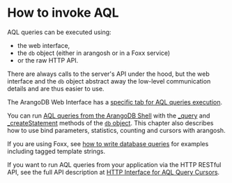 How to invoke AQL
=================

AQL queries can be executed using:

- the web interface,
- the `db` object (either in arangosh or in a Foxx service)
- or the raw HTTP API.

There are always calls to the server's API under the hood, but the web interface
and the `db` object abstract away the low-level communication details and are
thus easier to use.

The ArangoDB Web Interface has a [specific tab for AQL queries execution](../Invocation/WithWebInterface.md).

You can run [AQL queries from the ArangoDB Shell](../Invocation/WithArangosh.md)
with the [_query](WithArangosh.html#with-dbquery) and
[_createStatement](WithArangosh.html#with-createstatement-arangostatement) methods
of the [`db` object](../../Manual/Appendix/References/DBObject.html). This chapter
also describes how to use bind parameters, statistics, counting and cursors with
arangosh.

If you are using Foxx, see [how to write database queries](../../Manual/Foxx/GettingStarted.html#writing-database-queries)
for examples including tagged template strings.

If you want to run AQL queries from your application via the HTTP RESTful API,
see the full API description at [HTTP Interface for AQL Query Cursors](../../HTTP/AqlQueryCursor/index.html).
